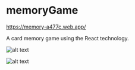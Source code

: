 # memoryGame

https://memory-a477c.web.app/

A card memory game using the React technology.


![alt text](https://imgur.com/a/2hi4k3E.png[/img])

![alt text](https://imgur.com/a/FORLyCT.png[/img])
